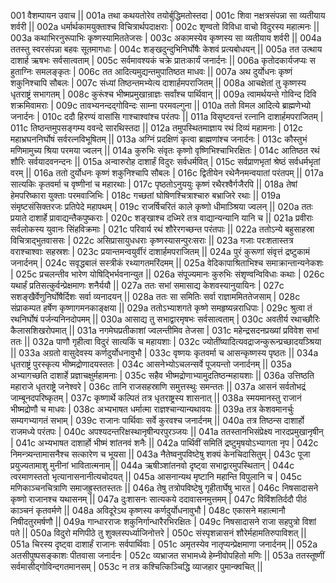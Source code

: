 001  	वैशम्पायन उवाच ||
001a	तथा कथयतोरेव तयोर्बुद्धिमतोस्तदा |
001c	शिवा नक्षत्रसंपन्ना सा व्यतीयाय शर्वरी ||
002a	धर्मार्थकामयुक्ताश्च विचित्रार्थपदाक्षराः |
002c	शृण्वतो विविधा वाचो विदुरस्य महात्मनः ||
003a	कथाभिरनुरूपाभिः कृष्णस्यामिततेजसः |
003c	अकामस्येव कृष्णस्य सा व्यतीयाय शर्वरी ||
004a	ततस्तु स्वरसंपन्ना बहवः सूतमागधाः |
004c	शङ्खदुन्दुभिनिर्घोषैः केशवं प्रत्यबोधयन् ||
005a	तत उत्थाय दाशार्ह ऋषभः सर्वसात्वताम् |
005c	सर्वमावश्यकं चक्रे प्रातःकार्यं जनार्दनः ||
006a	कृतोदकार्यजप्यः स हुताग्निः समलङ्कृतः |
006c	तत आदित्यमुद्यन्तमुपातिष्ठत माधवः ||
007a	अथ दुर्योधनः कृष्णं शकुनिश्चापि सौबलः |
007c	संध्यां तिष्ठन्तमभ्येत्य दाशार्हमपराजितम् ||
008a	आचक्षेतां तु कृष्णस्य धृतराष्ट्रं सभागतम् |
008c	कुरूंश्च भीष्मप्रमुखान्राज्ञः सर्वांश्च पार्थिवान् ||
009a	त्वामर्थयन्ते गोविन्द दिवि शक्रमिवामराः |
009c	तावभ्यनन्दद्गोविन्दः साम्ना परमवल्गुना ||
010a	ततो विमल आदित्ये ब्राह्मणेभ्यो जनार्दनः |
010c	ददौ हिरण्यं वासांसि गाश्चाश्वांश्च परंतपः ||
011a	विसृष्टवन्तं रत्नानि दाशार्हमपराजितम् |
011c	तिष्ठन्तमुपसङ्गम्य ववन्दे सारथिस्तदा ||
012a	तमुपस्थितमाज्ञाय रथं दिव्यं महामनाः |
012c	महाभ्रघननिर्घोषं सर्वरत्नविभूषितम् ||
013a	अग्निं प्रदक्षिणं कृत्वा ब्राह्मणांश्च जनार्दनः |
013c	कौस्तुभं मणिमामुच्य श्रिया परमया ज्वलन् ||
014a	कुरुभिः संवृतः कृष्णो वृष्णिभिश्चाभिरक्षितः |
014c	आतिष्ठत रथं शौरिः सर्वयादवनन्दनः ||
015a	अन्वारुरोह दाशार्हं विदुरः सर्वधर्मवित् |
015c	सर्वप्राणभृतां श्रेष्ठं सर्वधर्मभृतां वरम् ||
016a	ततो दुर्योधनः कृष्णं शकुनिश्चापि सौबलः |
016c	द्वितीयेन रथेनैनमन्वयातां परंतपम् ||
017a	सात्यकिः कृतवर्मा च वृष्णीनां च महारथाः |
017c	पृष्ठतोऽनुययुः कृष्णं रथैरश्वैर्गजैरपि ||
018a	तेषां हेमपरिष्कारा युक्ताः परमवाजिभिः |
018c	गच्छतां घोषिणश्चित्राश्चारु बभ्राजिरे रथाः ||
019a	संमृष्टसंसिक्तरजः प्रतिपेदे महापथम् |
019c	राजर्षिचरितं काले कृष्णो धीमाञ्श्रिया ज्वलन् ||
020a	ततः प्रयाते दाशार्हे प्रावाद्यन्तैकपुष्कराः |
020c	शङ्खाश्च दध्मिरे तत्र वाद्यान्यन्यानि यानि च ||
021a	प्रवीराः सर्वलोकस्य युवानः सिंहविक्रमाः |
021c	परिवार्य रथं शौरेरगच्छन्त परंतपाः ||
022a	ततोऽन्ये बहुसाहस्रा विचित्राद्भुतवाससः |
022c	असिप्रासायुधधराः कृष्णस्यासन्पुरःसराः ||
023a	गजाः परःशतास्तत्र वराश्चाश्वाः सहस्रशः |
023c	प्रयान्तमन्वयुर्वीरं दाशार्हमपराजितम् ||
024a	पुरं कुरूणां संवृत्तं द्रष्टुकामं जनार्दनम् |
024c	सवृद्धबालं सस्त्रीकं रथ्यागतमरिंदमम् ||
025a	वेदिकापाश्रिताभिश्च समाक्रान्तान्यनेकशः |
025c	प्रचलन्तीव भारेण योषिद्भिर्भवनान्युत ||
026a	संपूज्यमानः कुरुभिः संशृण्वन्विविधाः कथाः |
026c	यथार्हं प्रतिसत्कुर्वन्प्रेक्षमाणः शनैर्ययौ ||
027a	ततः सभां समासाद्य केशवस्यानुयायिनः |
027c	सशङ्खैर्वेणुनिर्घोषैर्दिशः सर्वा व्यनादयन् ||
028a	ततः सा समितिः सर्वा राज्ञाममिततेजसाम् |
028c	संप्राकम्पत हर्षेण कृष्णागमनकाङ्क्षया ||
029a	ततोऽभ्याशगते कृष्णे समहृष्यन्नराधिपाः |
029c	श्रुत्वा तं रथनिर्घोषं पर्जन्यनिनदोपमम् ||
030a	आसाद्य तु सभाद्वारमृषभः सर्वसात्वताम् |
030c	अवतीर्य रथाच्छौरिः कैलासशिखरोपमात् ||
031a	नगमेघप्रतीकाशां ज्वलन्तीमिव तेजसा |
031c	महेन्द्रसदनप्रख्यां प्रविवेश सभां ततः ||
032a	पाणौ गृहीत्वा विदुरं सात्यकिं च महायशाः |
032c	ज्योतींष्यादित्यवद्राजन्कुरून्प्रच्छादयञ्श्रिया ||
033a	अग्रतो वासुदेवस्य कर्णदुर्योधनावुभौ |
033c	वृष्णयः कृतवर्मा च आसन्कृष्णस्य पृष्ठतः ||
034a	धृतराष्ट्रं पुरस्कृत्य भीष्मद्रोणादयस्ततः |
034c	आसनेभ्योऽचलन्सर्वे पूजयन्तो जनार्दनम् ||
035a	अभ्यागच्छति दाशार्हे प्रज्ञाचक्षुर्महामनाः |
035c	सहैव भीष्मद्रोणाभ्यामुदतिष्ठन्महायशाः ||
036a	उत्तिष्ठति महाराजे धृतराष्ट्रे जनेश्वरे |
036c	तानि राजसहस्राणि समुत्तस्थुः समन्ततः ||
037a	आसनं सर्वतोभद्रं जाम्बूनदपरिष्कृतम् |
037c	कृष्णार्थे कल्पितं तत्र धृतराष्ट्रस्य शासनात् ||
038a	स्मयमानस्तु राजानं भीष्मद्रोणौ च माधवः |
038c	अभ्यभाषत धर्मात्मा राज्ञश्चान्यान्यथावयः ||
039a	तत्र केशवमानर्चुः सम्यगभ्यागतं सभाम् |
039c	राजानः पार्थिवाः सर्वे कुरवश्च जनार्दनम् ||
040a	तत्र तिष्ठन्स दाशार्हो राजमध्ये परंतपः |
040c	अपश्यदन्तरिक्षस्थानृषीन्परपुरञ्जयः ||
041a	ततस्तानभिसंप्रेक्ष्य नारदप्रमुखानृषीन् |
041c	अभ्यभाषत दाशार्हो भीष्मं शांतनवं शनैः ||
042a	पार्थिवीं समितिं द्रष्टुमृषयोऽभ्यागता नृप |
042c	निमन्त्र्यन्तामासनैश्च सत्कारेण च भूयसा ||
043a	नैतेष्वनुपविष्टेषु शक्यं केनचिदासितुम् |
043c	पूजा प्रयुज्यतामाशु मुनीनां भावितात्मनाम् ||
044a	ऋषीञ्शांतनवो दृष्ट्वा सभाद्वारमुपस्थितान् |
044c	त्वरमाणस्ततो भृत्यानासनानीत्यचोदयत् ||
045a	आसनान्यथ मृष्टानि महान्ति विपुलानि च |
045c	मणिकाञ्चनचित्राणि समाजह्रुस्ततस्ततः ||
046a	तेषु तत्रोपविष्टेषु गृहीतार्घेषु भारत |
046c	निषसादासने कृष्णो राजानश्च यथासनम् ||
047a	दुःशासनः सात्यकये ददावासनमुत्तमम् |
047c	विविंशतिर्ददौ पीठं काञ्चनं कृतवर्मणे ||
048a	अविदूरेऽथ कृष्णस्य कर्णदुर्योधनावुभौ |
048c	एकासने महात्मानौ निषीदतुरमर्षणौ ||
049a	गान्धारराजः शकुनिर्गान्धारैरभिरक्षितः |
049c	निषसादासने राजा सहपुत्रो विशां पते ||
050a	विदुरो मणिपीठे तु शुक्लस्पर्ध्याजिनोत्तरे |
050c	संस्पृशन्नासनं शौरेर्महामतिरुपाविशत् ||
051a	चिरस्य दृष्ट्वा दाशार्हं राजानः सर्वपार्थिवाः |
051c	अमृतस्येव नातृप्यन्प्रेक्षमाणा जनार्दनम् ||
052a	अतसीपुष्पसङ्काशः पीतवासा जनार्दनः |
052c	व्यभ्राजत सभामध्ये हेम्नीवोपहितो मणिः ||
053a	ततस्तूष्णीं सर्वमासीद्गोविन्दगतमानसम् |
053c	न तत्र कश्चित्किञ्चिद्धि व्याजहार पुमान्क्वचित् ||
